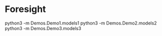 # Foresight


python3 -m Demos.Demo1.models1
python3 -m Demos.Demo2.models2
python3 -m Demos.Demo3.models3